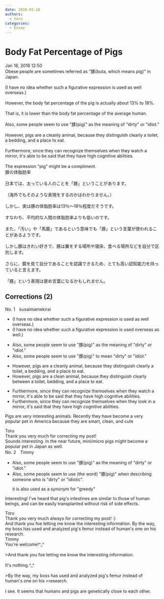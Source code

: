 ```yaml
---
date: 2016-01-16
authors:
  - toru
categories:
  - Essay
---
```


<h1 id="subject_show">Body Fat Percentage of Pigs</h1>
<div class="date">Jan 16, 2016 12:50</div>
<div id="post"><div id="body_show_ori">
Obese people are sometimes referred as "豚(buta, which means pig)" in Japan.<br/><br/>(I have no idea whether such a figurative expression is used as well overseas.)<br/><br/>However, the body fat percentage of the pig is actually about 13% to 18%.<br/><br/>That is, it is lower than the body fat percentage of the average human.<br/><br/>Also, some people seem to use "豚(pig)" as the meaning of "dirty" or "idiot."<br/><br/>However, pigs are a cleanly animal, because they distinguish clearly a toilet, a bedding, and a place to eat.<br/><br/>Furthermore, since they can recognize themselves when they watch a mirror, it's able to be said that they have high cognitive abilities.<br/><br/>The expression "pig" might be a compliment.
</div></div>

<!-- more -->

<div id="post_ja"><div id="body_show_mo">
豚の体脂肪率<br/><br/>日本では、太っている人のことを「豚」ということがあります。<br/><br/>（海外でもそのような表現をするのかはわかりません。）<br/><br/>しかし、実は豚の体脂肪率は13％～18％程度だそうです。<br/><br/>すなわち、平均的な人間の体脂肪率よりも低いのです。<br/><br/>また、「汚い」や「馬鹿」であるという意味でも「豚」という言葉が使われることがあるようです。<br/><br/>しかし豚はきれい好きで、豚は糞をする場所や寝床、食べる場所などを自分で区別します。<br/><br/>さらに、鏡を見て自分であることを認識できるため、とても高い認知能力を持っていると言えます。<br/><br/>「豚」という表現は褒め言葉になるかもしれません。
</div></div>

## Corrections (2)
<div id="block"><div class="first_name"> No. 1　<span class="just_name">kusaimamekirai</span></div><div id="block2">
<ul class="correction_field">
<li class="incorrect">(I have no idea whether such a figurative expression is used as well overseas.)</li>
<li class="corrected correct">
(I have no idea whether such a figurative expression is used overseas <span class="f_red">as well</span>.)
</li>
</ul>
<ul class="correction_field">
<li class="incorrect">Also, some people seem to use "豚(pig)" as the meaning of "dirty" or "idiot."</li>
<li class="corrected correct">
Also, some people seem to use "豚(pig)" <span class="f_red">to mean</span> "dirty" or "idiot."
</li>
</ul>
<ul class="correction_field">
<li class="incorrect">However, pigs are a cleanly animal, because they distinguish clearly a toilet, a bedding, and a place to eat.</li>
<li class="corrected correct">
However, pigs are a clean animal, because they distinguish clearly <span class="f_red">between </span>a toilet, bedding, and a place to eat.
</li>
</ul>
<ul class="correction_field">
<li class="incorrect">Furthermore, since they can recognize themselves when they watch a mirror, it's able to be said that they have high cognitive abilities.</li>
<li class="corrected correct">
Furthermore, since they can recognize themselves when they <span class="f_red">look in </span> a mirror, it's said that they have high cognitive abilities.
</li>
</ul>
<p class="comment_small">
 Pigs are very interesting animals.  Recently they have become a very popular pet in America because they are smart, clean, and cute
</p>

</div><div class="name"><span class="just_name">Toru</span><br>
Thank you very much for correcting my post!<br/>Sounds interesting. In the near future, mini/micro pigs might become a popular pet in Japan as well.
</div>
</div>
<div id="block"><div class="first_name"> No. 2　<span class="just_name">Timmy</span></div><div id="block2">
<ul class="correction_field">
<li class="incorrect">Also, some people seem to use "豚(pig)" as the meaning of "dirty" or "idiot."</li>
<li class="corrected correct">
Also, some people seem to use (<span class="f_blue">the word</span>) "豚(pig)" <span class="f_blue">when describing someone who is</span> "dirty" or "idiot<span class="f_blue">ic</span>".
<p class="correction_comment">it is also used as a synonym for "greedy"</p>
</li>
</ul>
<p class="comment_small">
 Interesting! I've heard that pig's intestines are similar to those of human beings, and can be easily transplanted without risk of side effects.
</p>

</div><div class="name"><span class="just_name">Toru</span><br>
Thank you very much always for correcting my post! :)<br/>And thank you foe letting me know the interesting information. By the way, my boss has used and analyzed pig's femur instead of human's one on his research.
</div>
<div class="name"><span class="just_name">Timmy</span><br>
You're welcome!^_^<br/><br/>&gt;And thank you foe letting me know the interesting information.<br/><br/>It's nothing.^_^<br/><br/>&gt;By the way, my boss has used and analyzed pig's femur instead of human's one on his &gt;research.<br/><br/>I see. It seems that humans and pigs are genetically close to each other.
</div>
</div>
